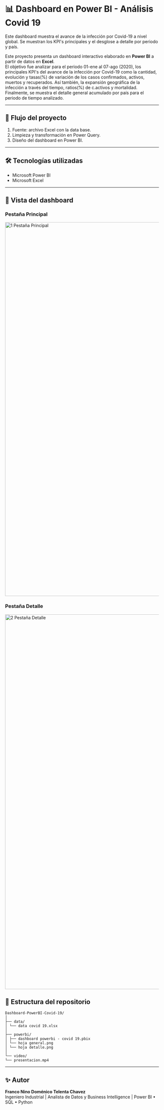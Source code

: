 # 📊 Dashboard en Power BI - Análisis Covid 19
Este dashboard muestra el avance de la infección por Covid-19 a nivel global. Se muestran los KPI's principales y el desglose a detalle por periodo y país.

Este proyecto presenta un dashboard interactivo elaborado en **Power BI** a partir de datos en **Excel**.  
El objetivo fue analizar para el periodo 01-ene al 07-ago (2020), los principales KPI's del avance de la infección por Covid-19 como la cantidad, evolución y tasas(%) de variación de los casos confirmados, activos, muertos y recuperados. 
Así también, la expansión geográfica de la infección a través del tiempo, ratios(%) de c.activos y mortalidad.
Finalmente, se muestra el detalle general acumulado por país para el periodo de tiempo analizado.

---

## 🚀 Flujo del proyecto
1. Fuente: archivo Excel con la data base.
2. Limpieza y transformación en Power Query.
3. Diseño del dashboard en Power BI.

---

## 🛠️ Tecnologías utilizadas
- Microsoft Power BI
- Microsoft Excel

---

## 📸 Vista del dashboard

### Pestaña Principal
<img width="2058" height="1220" alt="1  Pestaña Principal" src="https://github.com/user-attachments/assets/5fe11e3d-b1ed-4535-9049-36a59c31343f" />




### Pestaña Detalle
<img width="2115" height="1223" alt="2  Pestaña Detalle" src="https://github.com/user-attachments/assets/25da01f7-d719-4ec6-a684-c37613ccb2f4" />




## 📂 Estructura del repositorio

```
Dashboard-PowerBI-Covid-19/
│
├── data/
│ └── data covid 19.xlsx
│
├── powerbi/
│ ├── dashboard powerbi - covid 19.pbix
│ └── hoja general.png
│ └── hoja detalle.png 
│   
└── video/
└── presentacion.mp4
```
---

## ✨ Autor
**Franco Nino Doménico Telenta Chavez**  
Ingeniero Industrial | Analista de Datos y Business Intelligence | Power BI • SQL • Python
